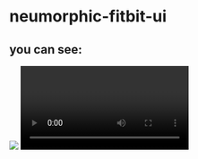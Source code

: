 # neumorphic-fitbit-ui

## you can see:
<img src="https://github.com/pejmanbtc/neumorphic-fitbit-ui/assets/95918753/3d638d7c-4175-41e7-949a-b0c6d8617af8">
<video>
  <sourse src="https://github.com/pejmanbtc/neumorphic-fitbit-ui/assets/95918753/3d638d7c-4175-41e7-949a-b0c6d8617af8"></sourse>
</video>

